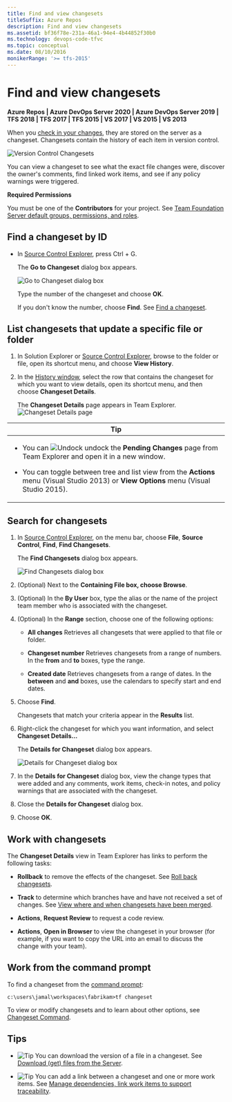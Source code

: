 ```yaml
---
title: Find and view changesets
titleSuffix: Azure Repos
description: Find and view changesets
ms.assetid: bf36f78e-231a-46a1-94e4-4b44852f30b0
ms.technology: devops-code-tfvc
ms.topic: conceptual
ms.date: 08/10/2016
monikerRange: '>= tfs-2015'
---
```



# Find and view changesets

**Azure Repos | Azure DevOps Server 2020 | Azure DevOps Server 2019 | TFS 2018 | TFS 2017 | TFS 2015 | VS 2017 | VS 2015 | VS 2013**

When you [check in your changes](check-your-work-team-codebase.md), they are stored on the server as a changeset. Changesets contain the history of each item in version control.

![Version Control Changesets](media/find-view-changesets/IC263819.png)   

You can view a changeset to see what the exact file changes were, discover the owner's comments, find linked work items, and see if any policy warnings were triggered.

**Required Permissions**

You must be one of the **Contributors** for your project. See [Team Foundation Server default groups, permissions, and roles](../../organizations/security/permissions.md?viewFallbackFrom=vsts).

## Find a changeset by ID

-   In [Source Control Explorer](use-source-control-explorer-manage-files-under-version-control.md), press Ctrl + G.

    The **Go to Changeset** dialog box appears.

    ![Go to Changeset dialog box](media/find-view-changesets/IC612254.png)

    Type the number of the changeset and choose **OK**.

    If you don't know the number, choose **Find**. See [Find a changeset](find-view-changesets.md#find).

## List changesets that update a specific file or folder

1.  In Solution Explorer or [Source Control Explorer](use-source-control-explorer-manage-files-under-version-control.md), browse to the folder or file, open its shortcut menu, and choose **View History**.

2.  In the [History window](get-history-item.md), select the row that contains the changeset for which you want to view details, open its shortcut menu, and then choose **Changeset Details**.

    The **Changeset Details** page appears in Team Explorer.   
    ![Changeset Details page](media/find-view-changesets/IC592883.png)
    
<table>
<thead>
<tr>
<th> <strong>Tip</strong></th>
</tr>
</thead>
<tbody>
<tr>
<td><ul>
<li><p>You can <img src="media/find-view-changesets/IC667296.png" title="Undock" alt="Undock" /> undock the <strong>Pending Changes</strong> page from Team Explorer and open it in a new window.</p></li>
<li><p>You can toggle between tree and list view from the <strong>Actions</strong> menu (Visual Studio 2013) or <strong>View Options</strong> menu (Visual Studio 2015).</p></li>
</ul></td>
</tr>
</tbody>
</table>

<a name="find"></a>

## Search for changesets

1. In [Source Control Explorer](use-source-control-explorer-manage-files-under-version-control.md), on the menu bar, choose **File**, **Source Control**, **Find**, **Find Changesets**.

   The **Find Changesets** dialog box appears.

   ![Find Changesets dialog box](media/find-view-changesets/IC612255.png)

2. (Optional) Next to the <strong>Containing File box, choose Browse</strong>.

3. (Optional) In the **By User** box, type the alias or the name of the project team member who is associated with the changeset.

4. (Optional) In the **Range** section, choose one of the following options:

   -   **All changes**   Retrieves all changesets that were applied to that file or folder.

   -   **Changeset number**   Retrieves changesets from a range of numbers. In the **from** and **to** boxes, type the range.

   -   **Created date**   Retrieves changesets from a range of dates. In the **between** and **and** boxes, use the calendars to specify start and end dates.

5. Choose **Find**.

   Changesets that match your criteria appear in the **Results** list.

6. Right-click the changeset for which you want information, and select **Changeset Details...**

   The **Details for Changeset** dialog box appears.

   ![Details for Changeset dialog box](media/find-view-changesets/IC615597.png)

7. In the **Details for Changeset** dialog box, view the change types that were added and any comments, work items, check-in notes, and policy warnings that are associated with the changeset.

8. Close the **Details for Changeset** dialog box.

9. Choose **OK**.

## Work with changesets

The **Changeset Details** view in Team Explorer has links to perform the following tasks:

-   **Rollback** to remove the effects of the changeset. See [Roll back changesets](roll-back-changesets.md).

-   **Track** to determine which branches have and have not received a set of changes. See [View where and when changesets have been merged](view-where-when-changesets-have-been-merged.md).

-   **Actions**, **Request Review** to request a code review.

-   **Actions**, **Open in Browser** to view the changeset in your browser (for example, if you want to copy the URL into an email to discuss the change with your team).


## Work from the command prompt

To find a changeset from the [command prompt](use-team-foundation-version-control-commands.md):

```
c:\users\jamal\workspaces\fabrikam>tf changeset
```

To view or modify changesets and to learn about other options, see [Changeset Command](changeset-command.md).

## Tips

-   ![Tip](media/find-view-changesets/IC572374.png) You can download the version of a file in a changeset. See [Download (get) files from the Server](download-get-files-from-server.md).

-   ![Tip](media/find-view-changesets/IC572374.png) You can add a link between a changeset and one or more work items. See [Manage dependencies, link work items to support traceability](../../boards/queries/link-work-items-support-traceability.md).
